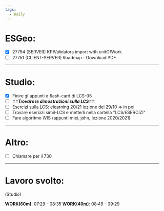 ```yaml
---
tags:
  - Daily
---
```

# ESGeo:

- [x] 27794 (SERVER) KPIValidators import with unitOfWork
- [ ] 27751 (CLIENT-SERVER) Roadmap - Download PDF
***

# Studio:

- [x] Finire gl appunti e flash-card di LCS-05
- [ ] ***==Trovare le dimostrazioni sulla LCS==***
- [ ] Esercizi sulla LCS: elearning 20/21 lezione del 29/10 => in poi
- [ ] Trovare esercizi simil-LCS e metterli nella cartella "LCS/ESERCIZI"
- [ ] Fare algoritmo WIS (appunti miei, john, lezione 2020/2021)

***

# Altro:

- [ ] Chiamare per il 730
***
# Lavoro svolto:

(Studio)

**WORK(60m)**: 07:29 - 08:35
**WORK(40m)**: 08:49 - 09:29
